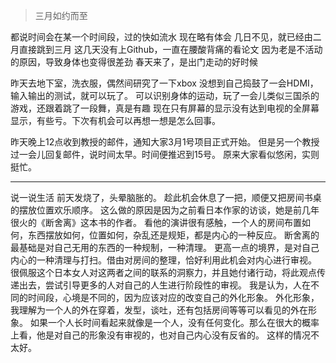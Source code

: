 > 三月如约而至

都说时间会在某一个时间段，过的快如流水
现在略有体会
几日不见，就已经由二月直接跳到三月
这几天没有上Github，一直在腰酸背痛的看论文
因为老是不活动的原因，导致身体也变得很差劲
春天来了，是出门走动的好时候

昨天去地下室，洗衣服，偶然间研究了一下xbox
没想到自己捣鼓了一会HDMI，输入输出的测试，就可以玩了。
可以识别身体的运动，玩了一会儿类似三国杀的游戏，还跟着跳了一段舞，真是有趣
现在只有屏幕的显示没有达到电视的全屏幕显示，有些亏。下次有机会可以再想一想是怎么回事。

昨天晚上12点收到教授的邮件，通知大家3月1号项目正式开始。
但是另一个教授过一会儿回复邮件，说时间太早。时间便推迟到15号。
原来大家看似悠闲，实则挺忙。

---

说一说生活
前天发烧了，头晕脑胀的。
趁此机会休息了一把，顺便又把房间书桌的摆放位置欢乐顺序。
这么做的原因是因为之前看日本作家的访谈，她是前几年很火的《断舍离》这本书的作者。
看他的演讲很有感触，一个人的房间布置如何，东西摆放如何，位置如何，杂乱还是规矩，都是内心的一种反应。
断舍离的最基础是对自己无用的东西的一种规制，一种清理。
更高一点的境界，是对自己内心的一种清理与打扫。借由对房间的整理，恰好利用此机会对内心进行审视。
很佩服这个日本女人对这两者之间的联系的洞察力，并且她付诸行动，将此观点传递出去，尝试引导更多的人对自己的人生进行阶段性的审视。
我是认为，人在不同的时间段，心境是不同的，因为应该对应的改变自己的外化形象。
外化形象，我理解为一个人的外在穿着，发型，谈吐，还有包括房间等等可以看见的外在形象。
如果一个人长时间看起来就像是一个人，没有任何变化。那么在很大的概率上看，他是对自己的形象没有审视的，也对自己内心没有反省的。
这样的情况不太好。
